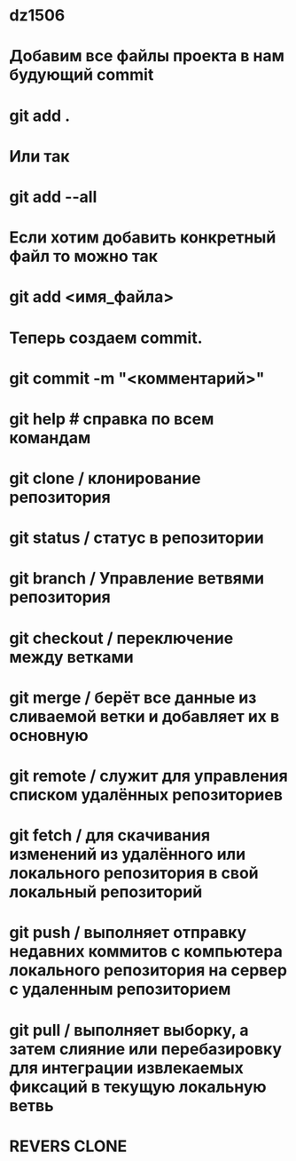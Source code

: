 # dz1506
# Добавим все файлы проекта в нам будующий commit
# git add .
# Или так
# git add --all

# Если хотим добавить конкретный файл то можно так
# git add <имя_файла> 

# Теперь создаем commit.
# git commit -m "<комментарий>"


# git help # справка по всем командам
# git clone / клонирование репозитория
# git status / статус в репозитории
# git branch / Управление ветвями репозитория
# git checkout / переключение между ветками
# git merge / берёт все данные из сливаемой ветки и добавляет их в основную
# git remote / служит для управления списком удалённых репозиториев 
# git fetch / для скачивания изменений из удалённого или локального репозитория в свой локальный репозиторий
# git push / выполняет отправку недавних коммитов c компьютера локального репозитория на сервер с удаленным репозиторием
# git pull /  выполняет выборку, а затем слияние или перебазировку для интеграции извлекаемых фиксаций в текущую локальную ветвь
# REVERS CLONE